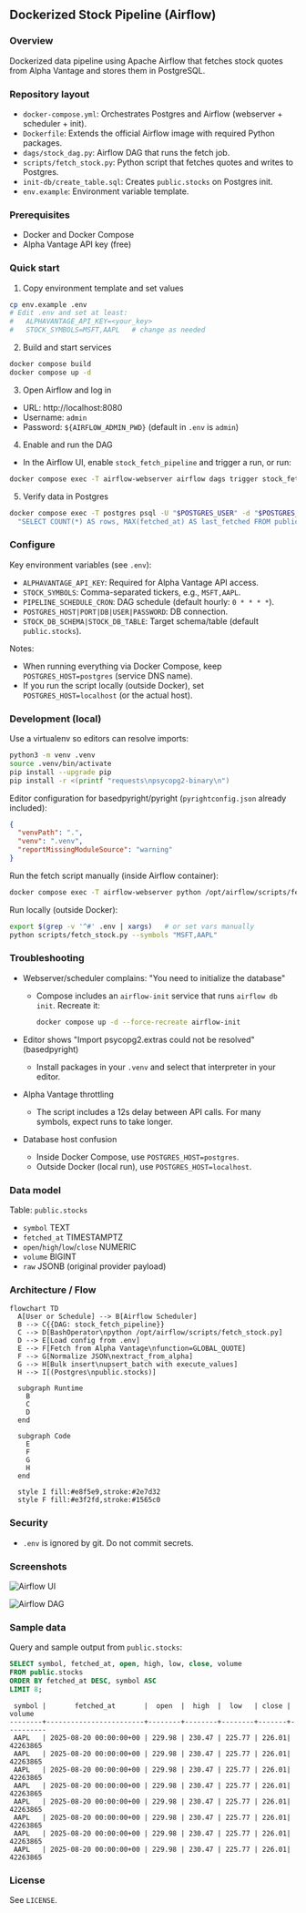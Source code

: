 ## Dockerized Stock Pipeline (Airflow)

### Overview
Dockerized data pipeline using Apache Airflow that fetches stock quotes from Alpha Vantage and stores them in PostgreSQL.

### Repository layout
- `docker-compose.yml`: Orchestrates Postgres and Airflow (webserver + scheduler + init).
- `Dockerfile`: Extends the official Airflow image with required Python packages.
- `dags/stock_dag.py`: Airflow DAG that runs the fetch job.
- `scripts/fetch_stock.py`: Python script that fetches quotes and writes to Postgres.
- `init-db/create_table.sql`: Creates `public.stocks` on Postgres init.
- `env.example`: Environment variable template.

### Prerequisites
- Docker and Docker Compose
- Alpha Vantage API key (free)

### Quick start
1) Copy environment template and set values
```bash
cp env.example .env
# Edit .env and set at least:
#   ALPHAVANTAGE_API_KEY=<your_key>
#   STOCK_SYMBOLS=MSFT,AAPL   # change as needed
```

2) Build and start services
```bash
docker compose build
docker compose up -d
```

3) Open Airflow and log in
- URL: http://localhost:8080
- Username: `admin`
- Password: `${AIRFLOW_ADMIN_PWD}` (default in `.env` is `admin`)

4) Enable and run the DAG
- In the Airflow UI, enable `stock_fetch_pipeline` and trigger a run, or run:
```bash
docker compose exec -T airflow-webserver airflow dags trigger stock_fetch_pipeline
```

5) Verify data in Postgres
```bash
docker compose exec -T postgres psql -U "$POSTGRES_USER" -d "$POSTGRES_DB" -c \
  "SELECT COUNT(*) AS rows, MAX(fetched_at) AS last_fetched FROM public.stocks;"
```

### Configure
Key environment variables (see `.env`):
- `ALPHAVANTAGE_API_KEY`: Required for Alpha Vantage API access.
- `STOCK_SYMBOLS`: Comma-separated tickers, e.g., `MSFT,AAPL`.
- `PIPELINE_SCHEDULE_CRON`: DAG schedule (default hourly: `0 * * * *`).
- `POSTGRES_HOST|PORT|DB|USER|PASSWORD`: DB connection.
- `STOCK_DB_SCHEMA|STOCK_DB_TABLE`: Target schema/table (default `public.stocks`).

Notes:
- When running everything via Docker Compose, keep `POSTGRES_HOST=postgres` (service DNS name).
- If you run the script locally (outside Docker), set `POSTGRES_HOST=localhost` (or the actual host).

### Development (local)
Use a virtualenv so editors can resolve imports:
```bash
python3 -m venv .venv
source .venv/bin/activate
pip install --upgrade pip
pip install -r <(printf "requests\npsycopg2-binary\n")
```

Editor configuration for basedpyright/pyright (`pyrightconfig.json` already included):
```json
{
  "venvPath": ".",
  "venv": ".venv",
  "reportMissingModuleSource": "warning"
}
```

Run the fetch script manually (inside Airflow container):
```bash
docker compose exec -T airflow-webserver python /opt/airflow/scripts/fetch_stock.py --symbols "MSFT,AAPL"
```

Run locally (outside Docker):
```bash
export $(grep -v '^#' .env | xargs)   # or set vars manually
python scripts/fetch_stock.py --symbols "MSFT,AAPL"
```

### Troubleshooting
- Webserver/scheduler complains: "You need to initialize the database"
  - Compose includes an `airflow-init` service that runs `airflow db init`. Recreate it:
    ```bash
    docker compose up -d --force-recreate airflow-init
    ```

- Editor shows "Import psycopg2.extras could not be resolved" (basedpyright)
  - Install packages in your `.venv` and select that interpreter in your editor.

- Alpha Vantage throttling
  - The script includes a 12s delay between API calls. For many symbols, expect runs to take longer.

- Database host confusion
  - Inside Docker Compose, use `POSTGRES_HOST=postgres`.
  - Outside Docker (local run), use `POSTGRES_HOST=localhost`.

### Data model
Table: `public.stocks`
- `symbol` TEXT
- `fetched_at` TIMESTAMPTZ
- `open`/`high`/`low`/`close` NUMERIC
- `volume` BIGINT
- `raw` JSONB (original provider payload)

### Architecture / Flow
```mermaid
flowchart TD
  A[User or Schedule] --> B[Airflow Scheduler]
  B --> C{{DAG: stock_fetch_pipeline}}
  C --> D[BashOperator\npython /opt/airflow/scripts/fetch_stock.py]
  D --> E[Load config from .env]
  E --> F[Fetch from Alpha Vantage\nfunction=GLOBAL_QUOTE]
  F --> G[Normalize JSON\nextract_from_alpha]
  G --> H[Bulk insert\nupsert_batch with execute_values]
  H --> I[(Postgres\npublic.stocks)]

  subgraph Runtime
    B
    C
    D
  end

  subgraph Code
    E
    F
    G
    H
  end

  style I fill:#e8f5e9,stroke:#2e7d32
  style F fill:#e3f2fd,stroke:#1565c0
```

### Security
- `.env` is ignored by git. Do not commit secrets.

### Screenshots
![Airflow UI](docs/images/airflow-ui.png)

![Airflow DAG](docs/images/airflow-dag.png)

### Sample data
Query and sample output from `public.stocks`:

```sql
SELECT symbol, fetched_at, open, high, low, close, volume
FROM public.stocks
ORDER BY fetched_at DESC, symbol ASC
LIMIT 8;
```

```text
 symbol |       fetched_at       |  open  |  high  |  low   | close |  volume
--------+------------------------+--------+--------+--------+-------+----------
 AAPL   | 2025-08-20 00:00:00+00 | 229.98 | 230.47 | 225.77 | 226.01| 42263865
 AAPL   | 2025-08-20 00:00:00+00 | 229.98 | 230.47 | 225.77 | 226.01| 42263865
 AAPL   | 2025-08-20 00:00:00+00 | 229.98 | 230.47 | 225.77 | 226.01| 42263865
 AAPL   | 2025-08-20 00:00:00+00 | 229.98 | 230.47 | 225.77 | 226.01| 42263865
 AAPL   | 2025-08-20 00:00:00+00 | 229.98 | 230.47 | 225.77 | 226.01| 42263865
 AAPL   | 2025-08-20 00:00:00+00 | 229.98 | 230.47 | 225.77 | 226.01| 42263865
 AAPL   | 2025-08-20 00:00:00+00 | 229.98 | 230.47 | 225.77 | 226.01| 42263865
 AAPL   | 2025-08-20 00:00:00+00 | 229.98 | 230.47 | 225.77 | 226.01| 42263865
```

### License
See `LICENSE`.
